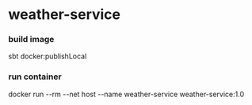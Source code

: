 # weather-service

### build image
sbt docker:publishLocal

### run container
docker run --rm --net host --name weather-service weather-service:1.0 
